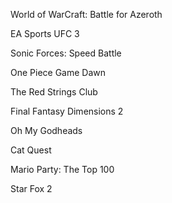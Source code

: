 
World of WarCraft: Battle for Azeroth

EA Sports UFC 3

Sonic Forces: Speed Battle

One Piece Game Dawn

The Red Strings Club

Final Fantasy Dimensions 2

Oh My Godheads

Cat Quest

Mario Party: The Top 100

Star Fox 2
